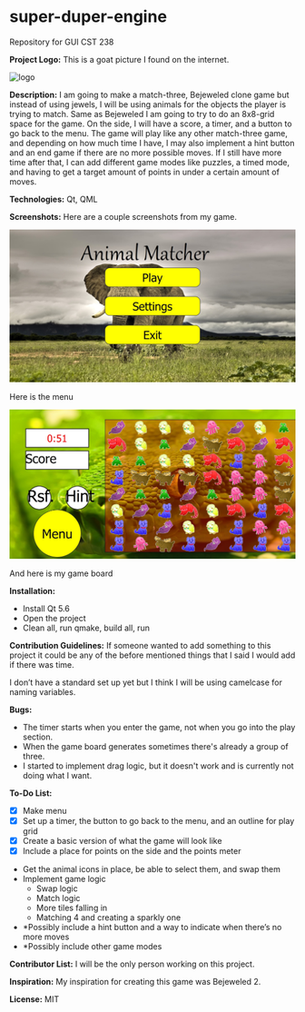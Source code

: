 # super-duper-engine
Repository for GUI CST 238

**Project Logo:** This is a goat picture I found on the internet.

![logo](http://www.how-to-draw-funny-cartoons.com/image-files/how-to-draw-a-goat-8.gif)

**Description:** I am going to make a match-three, Bejeweled clone game but instead of using jewels, I will be using animals for the objects the player is trying to match. Same as Bejeweled I am going to try to do an 8x8-grid space for the game. On the side, I will have a score, a timer, and a button to go back to the menu. The game will play like any other match-three game, and depending on how much time I have, I may also implement a hint button and an end game if there are no more possible moves. If I still have more time after that, I can add different game modes like puzzles, a timed mode, and having to get a target amount of points in under a certain amount of moves. 

**Technologies:** Qt, QML

**Screenshots:** Here are a couple screenshots from my game.

  ![menu](https://github.com/beautyofcellardoor/super-duper-engine/blob/master/Pictures/menu.jpg)

Here is the menu

![game](https://github.com/beautyofcellardoor/super-duper-engine/blob/master/Pictures/play.jpg)

And here is my game board

**Installation:**
+	Install Qt 5.6
+	Open the project
+ Clean all, run qmake, build all, run

**Contribution Guidelines:** If someone wanted to add something to this project it could be any of the before mentioned things that I said I would add if there was time.

I don’t have a standard set up yet but I think I will be using camelcase for naming variables.

**Bugs:** 
+ The timer starts when you enter the game, not when you go into the play section.
+ When the game board generates sometimes there's already a group of three.
+ I started to implement drag logic, but it doesn't work and is currently not doing what I want.

**To-Do List:**
+ [X] Make menu
+ [X] Set up a timer, the button to go back to the menu, and an outline for play grid
+ [X] Create a basic version of what the game will look like
+ [X] Include a place for points on the side and the points meter
+ Get the animal icons in place, be able to select them, and swap them
+ Implement game logic
  + Swap logic
  + Match logic
  + More tiles falling in
  + Matching 4 and creating a sparkly one
+ *Possibly include a hint button and a way to indicate when there’s no more moves
+ *Possibly include other game modes

**Contributor List:** I will be the only person working on this project.

**Inspiration:** My inspiration for creating this game was Bejeweled 2.

**License:** MIT
